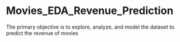 # Movies_EDA_Revenue_Prediction
The primary objective is to explore, analyze, and model the dataset to predict the revenue of movies
